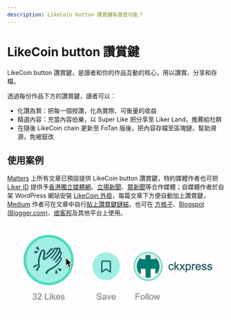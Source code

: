 ```yaml
---
description: LikeCoin button 讚賞鍵有甚麼功能？
---
```


# LikeCoin button 讚賞鍵

LikeCoin button 讚賞鍵，是讀者和你的作品互動的核心，用以讚賞、分享和存檔。

透過每份作品下方的讚賞鍵，讀者可以：

* 化讚為賞：把每一個按讚，化為實際、可衡量的收益
* 精選內容：充當內容伯樂，以 Super Like 把分享至 Liker Land，推薦給社群
* 在隨後 LikeCoin chain 更新至 FoTan 版後，把內容存檔至區塊鏈，幫助溯源，免被竄改

## 使用案例

[Matters](https://matters.news) 上所有文章已預設提供 LikeCoin button 讚賞鍵，特約媒體作者也可把 [Liker ID](https://docs.like.co/v/zh/user-guide/liker-id) 提供予[香港獨立媒體網](https://inmediahk.net)、[立場新聞](https://thestandnews.com)、[眾新聞](https://hkcnews.com)等合作媒體；自媒體作者於自架 WordPress 網站安裝 [LikeCoin 外掛](https://zh-hk.wordpress.org/plugins/likecoin/)，每篇文章下方便自動加上讚賞鍵，[Medium](https://medium.com) 作者可在文章中自行[貼上讚賞鍵鏈結](https://liker.land/creators)，也可在 [方格子](https://vocus.cc/)、[Blogspot \(Blogger.com\)](https://www.blogger.com/)、[痞客邦](https://appmarket.pixnet.tw/#!/addon/1331)及其他平台上使用。‌

![&#x8B9A;&#x8CDE;&#x9375;&#x64CD;&#x4F5C;](../../.gitbook/assets/superlike.gif)

